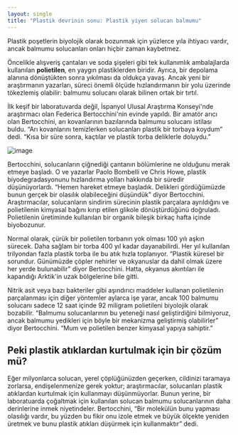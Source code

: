 ```yaml
---
layout: single
title: "Plastik devrinin sonu: Plastik yiyen solucan balmumu"
---
```

Plastik poşetlerin biyolojik olarak bozunmak için yüzlerce yıla ihtiyacı vardır, ancak balmumu solucanları onları hiçbir zaman kaybetmez.

Öncelikle alışveriş çantaları ve soda şişeleri gibi tek kullanımlık ambalajlarda kullanılan **polietilen**, en yaygın plastiklerden biridir. Ayrıca, bir depolama alanına dönüştükten sonra yıkılması da oldukça yavaş. Ancak yeni bir araştırmanın yazarları, süreci önemli ölçüde hızlandırmanın bir yolu üzerinde tökezlemiş olabilir: balmumu solucanı olarak bilinen ortak bir tırtıl.

İlk keşif bir laboratuvarda değil, İspanyol Ulusal Araştırma Konseyi'nde araştırmacı olan Federica Bertocchini'nin evinde yapıldı. Bir amatör arıcı olan Bertocchini, arı kovanlarının bazılarında balmumu solucanı istilası buldu. “Arı kovanlarını temizlerken solucanları plastik bir torbaya koydum” dedi. “Kısa bir süre sonra, kaçtılar ve plastik torba deliklerle doluydu.”

![image](https://theroaringearth-gazermedia.netdna-ssl.com/wp-content/uploads/2017/04/caterpillar-eats-plastic.jpg)

Bertocchini, solucanların çiğnediği çantanın bölümlerine ne olduğunu merak etmeye başladı. O ve yazarlar Paolo Bombelli ve Chris Howe, plastik biyodegradasyonunu hızlandırma yolları hakkında bir süredir düşünüyorlardı. “Hemen hareket etmeye başladık. Delikleri gördüğümüzde bunun gerçek bir olasılık olabileceğini düşündük" diyor Bertocchini. Araştırmacılar, solucanların sindirim sürecinin plastik parçalara ayrıldığını ve polietilenin kimyasal bağını kırıp etilen glikole dönüştürdüğünü doğruladı. Polietilenin üretiminde kullanılan bir organik bileşik birkaç hafta içinde biyobozunur.

Normal olarak, çürük bir polietilen torbanın yok olması 100 yılı aşkın sürecek. Daha sağlam bir torba 400 yıl kadar dayanabilirdi. Her yıl kullanılan trilyondan fazla plastik torba ile bu atık hızla toplanıyor. “Plastik küresel bir sorundur. Günümüzde çöpler nehirler ve okyanuslar da dahil olmak üzere her yerde bulunabilir" diyor Bertocchini. Hatta, okyanus akıntıları ile kapandığı Arktik'in uzak bölgelerine bile gitti.

Nitrik asit veya bazı bakteriler gibi aşındırıcı maddeler kullanan polietilenin parçalanması için diğer yöntemler aylarca işe yarar, ancak 100 balmumu solucanı sadece 12 saat içinde 92 miligram polietileni biyolojik olarak bozabilir. “Balmumu solucanlarının bu yeteneği nasıl geliştirdiğini bilmiyoruz, ancak balmumu yedikleri için böyle bir mekanizma geliştirmiş olabilirler” diyor Bertocchini. “Mum ve polietilen benzer kimyasal yapıya sahiptir.”

Peki plastik atıklardan kurtulmak için bir çözüm mü?
-
Eğer milyonlarca solucan, yerel çöplüğünüzden geçerken, cildinizi taramaya zorlarsa, endişelenmenize gerek yoktur; araştırmacılar, solucanları plastik atıklardan kurtulmak için kullanmayı düşünmüyorlar. Bunun yerine, bir laboratuarda çoğaltmak için kullanılan solucan balmumu solucanlarının daha derinlerine inmek niyetindeler. Bertocchini, “Bir molekülün bunu yapması olasılığı vardır, bu yüzden bu fikir onu izole etmek ve büyük ölçekte yeniden üretmek ve bunu plastik atıkları düşürmek için kullanmaktır” dedi.
